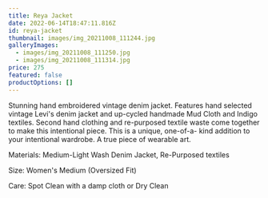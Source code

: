 ```yaml
---
title: Reya Jacket
date: 2022-06-14T18:47:11.816Z
id: reya-jacket
thumbnail: images/img_20211008_111244.jpg
galleryImages:
  - images/img_20211008_111250.jpg
  - images/img_20211008_111314.jpg
price: 275
featured: false
productOptions: []
---
```

Stunning hand embroidered vintage denim jacket. Features hand selected vintage Levi's denim jacket and up-cycled handmade Mud Cloth and Indigo textiles. Second hand clothing and re-purposed textile waste come together to make this intentional piece. This is a unique, one-of-a- kind addition to your intentional wardrobe. A true piece of wearable art. 

Materials: Medium-Light Wash Denim Jacket, Re-Purposed textiles

Size: Women's Medium (Oversized Fit)

Care: Spot Clean with a damp cloth or Dry Clean